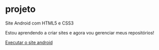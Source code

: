 # projeto
 Site Android com HTML5 e CSS3

 Estou aprendendo a criar sites e agora vou gerenciar meus repositórios!

 <a href='https://skylerbr301.github.io/projeto/>'>Executar o site android</a>
